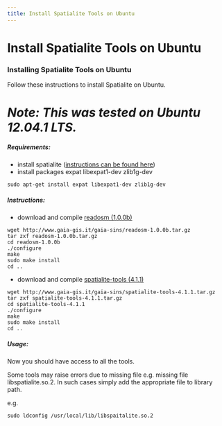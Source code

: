 ```yaml
---
title: Install Spatialite Tools on Ubuntu
---
```


Install Spatialite Tools on Ubuntu
===============================================================================





### Installing Spatialite Tools on Ubuntu

Follow these instructions to install Spatialite on Ubuntu.


*Note: This was tested on Ubuntu 12.04.1 LTS.*
=

##### Requirements:

-   install spatialite ([instructions can be found here](../Install+Spatialite+Tools+on+Ubuntu))
-   install packages expat libexpat1-dev zlib1g-dev


```
sudo apt-get install expat libexpat1-dev zlib1g-dev
```


##### Instructions:

-   download and compile [readosm    (1.0.0b)](http://www.gaia-gis.it/gaia-sins/)


```
wget http://www.gaia-gis.it/gaia-sins/readosm-1.0.0b.tar.gz
tar zxf readosm-1.0.0b.tar.gz
cd readosm-1.0.0b
./configure
make
sudo make install
cd ..
```


-   download and compile [spatialite-tools    (4.1.1)](http://www.gaia-gis.it/gaia-sins/)


```
wget http://www.gaia-gis.it/gaia-sins/spatialite-tools-4.1.1.tar.gz
tar zxf spatialite-tools-4.1.1.tar.gz
cd spatialite-tools-4.1.1
./configure
make
sudo make install
cd ..
```


##### Usage:

Now you should have access to all the tools.

Some tools may raise errors due to missing file e.g. missing file
libspatialite.so.2. In such cases simply add the appropriate file to
library path.

e.g.


```
sudo ldconfig /usr/local/lib/libspaitalite.so.2
```

</div>
